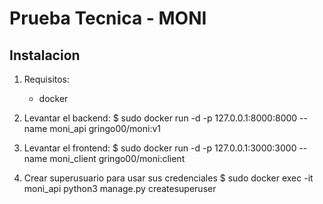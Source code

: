Prueba Tecnica - MONI
=====================

## Instalacion

1. Requisitos:
    - docker

2. Levantar el backend:
    $ sudo docker run -d -p 127.0.0.1:8000:8000 --name moni_api gringo00/moni:v1

3. Levantar el frontend:
    $ sudo docker run -d -p 127.0.0.1:3000:3000 --name moni_client gringo00/moni:client

4. Crear superusuario para usar sus credenciales
    $ sudo docker exec -it moni_api python3 manage.py createsuperuser
